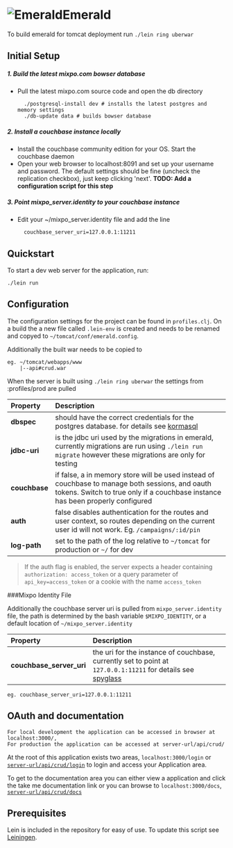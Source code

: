 # ![Emerald](http://obsidian.mixpo.com/images/emerald-iconx32.png)Emerald

To build emerald for tomcat deployment run `./lein ring uberwar`
## Initial Setup

##### 1. Build the latest mixpo.com bowser database

- Pull the latest mixpo.com source code and open the db directory

        ./postgresql-install dev # installs the latest postgres and memory settings
        ./db-update data # builds bowser database

##### 2. Install a couchbase instance locally
- Install the couchbase community edition for your OS. Start the couchbase daemon
- Open your web browser to localhost:8091 and set up your username and password. The default settings should be fine (uncheck the replication checkbox), just keep clicking 'next'. **TODO: Add a configuration script for this step**

##### 3. Point mixpo_server.identity to your couchbase instance
- Edit your ~/mixpo_server.identity file and add the line

        couchbase_server_uri=127.0.0.1:11211

## Quickstart

To start a dev web server for the application, run:

    ./lein run

## Configuration

The configuration settings for the project can be found in `profiles.clj`.
On a build the a new file called `.lein-env` is created and needs to be renamed and copyed to `~/tomcat/conf/emerald.config`.

Additionally the built war needs to be copied to

    eg. ~/tomcat/webapps/www
        |--api#crud.war

When the server is built using `./lein ring uberwar` the settings from :profiles/prod are pulled

| Property | Description |
|:---|:---|
| **dbspec** | should have the correct credentials for the postgres database. for details see [kormasql][1] |
| **jdbc-uri** | is the jdbc uri used by the migrations in emerald, currently migrations are run using `./lein run migrate` however these migrations are only for testing |
| **couchbase** | if false, a in memory store will be used instead of couchbase to manage both sessions, and oauth tokens. Switch to true only if a couchbase instance has been properly configured |
| **auth** | false disables authentication for the routes and user context, so routes depending on the current user id will not work. Eg. `/campaigns/:id/pin` |
| **log-path** | set to the path of the log relative to `~/tomcat` for production or `~/` for dev |

> If the auth flag is enabled, the server expects a header containing `authorization: access_token` or a query parameter of `api_key=access_token` or a cookie with the name `access_token`

###Mixpo Identity File

Additionally the couchbase server uri is pulled from `mixpo_server.identity` file, the path is determined by the bash variable `$MIXPO_IDENTITY`, or a default location of `~/mixpo_server.identity`

| Property | Description |
|:---|:---|
| **couchbase_server_uri** | the uri for the instance of couchbase, currently set to point at `127.0.0.1:11211` for details see [spyglass][2]|

    eg. couchbase_server_uri=127.0.0.1:11211




[1]: http://sqlkorma.com/docs#db
[2]: http://clojurememcached.info/articles/getting_started.html

## OAuth and documentation

    For local development the application can be accessed in browser at localhost:3000/,
    For production the application can be accessed at server-url/api/crud/

At the root of this application exists two areas, `localhost:3000/login` or [`server-url/api/crud/login`][3] to login and access your Application area.

To get to the documentation area you can either view a application and click the take me documentation link or you can browse to `localhost:3000/docs`, [`server-url/api/crud/docs`][4]

[3]: https://thorwhal-dev-api.mixpo.com/api/crud/login
[4]: https://thorwhal-dev-api.mixpo.com/api/crud/docs

## Prerequisites

Lein is included in the repository for easy of use.
To update this script see [Leiningen][5].

[5]: https://github.com/technomancy/leiningen
